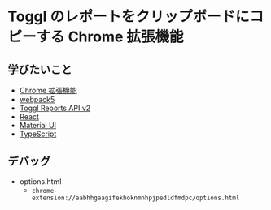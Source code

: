 # Toggl のレポートをクリップボードにコピーする Chrome 拡張機能

## 学びたいこと

- [Chrome 拡張機能](https://developer.chrome.com/docs/extensions/reference/)
- [webpack5](https://webpack.js.org/)
- [Toggl Reports API v2](https://github.com/toggl/toggl_api_docs/blob/master/reports.md)
- [React](https://ja.reactjs.org/)
- [Material UI](https://material-ui.com/)
- [TypeScript](https://www.typescriptlang.org/)

## デバッグ

- options.html
  - `chrome-extension://aabhhgaagifekhoknmnhpjpedldfmdpc/options.html`